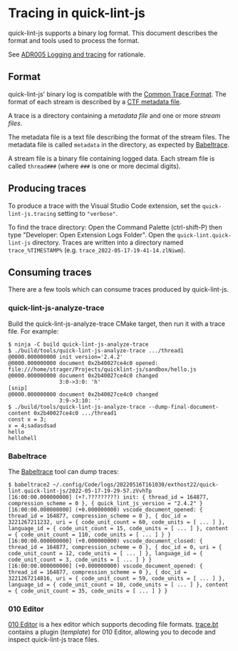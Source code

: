 # Tracing in quick-lint-js

quick-lint-js supports a binary log format. This document describes the format
and tools used to process the format.

See [ADR005 Logging and tracing](architecture/ADR015-Logging-and-tracing.md) for
rationale.

## Format

quick-lint-js' binary log is compatible with the [Common Trace Format][]. The
format of each stream is described by a [CTF metadata
file](../src/quick-lint-js/trace-metadata.cpp).

A trace is a directory containing a *metadata file* and one or more *stream
files*.

The metadata file is a text file describing the format of the stream files. The
metadata file is called `metadata` in the directory, as expected by
[Babeltrace][].

A stream file is a binary file containing logged data. Each stream file is
called `thread###` (where `###` is one or more decimal digits).

## Producing traces

To produce a trace with the Visual Studio Code extension, set the
`quick-lint-js.tracing` setting to `"verbose"`.

To find the trace directory: Open the Command Palette (ctrl-shift-P) then type
"Developer: Open Extension Logs Folder". Open the `quick-lint.quick-lint-js`
directory. Traces are written into a directory named `trace_%TIMESTAMP%` (e.g.
`trace_2022-05-17-19-41-14.zlNiwm`).

## Consuming traces

There are a few tools which can consume traces produced by quick-lint-js.

### quick-lint-js-analyze-trace

Build the quick-lint-js-analyze-trace CMake target, then run it with a trace
file. For example:

    $ ninja -C build quick-lint-js-analyze-trace
    $ ./build/tools/quick-lint-js-analyze-trace .../thread1
    @0000.000000000 init version='2.4.2'
    @0000.000000000 document 0x2b40027ce4c0 opened: file:///home/strager/Projects/quicklint-js/sandbox/hello.js
    @0000.000000000 document 0x2b40027ce4c0 changed
                    3:0->3:0: 'h'
    [snip]
    @0000.000000000 document 0x2b40027ce4c0 changed
                    3:9->3:10: ''
    $ ./build/tools/quick-lint-js-analyze-trace --dump-final-document-content 0x2b40027ce4c0 .../thread1
    const x = 3;
    x = 4;sadasdsad
    hello
    hellohell

### Babeltrace

The [Babeltrace][] tool can dump traces:

    $ babeltrace2 ~/.config/Code/logs/20220516T161030/exthost22/quick-lint.quick-lint-js/2022-05-17-19-29-57.zVvhTp
    [16:00:00.000000000] (+?.?????????) init: { thread_id = 164877, compression_scheme = 0 }, { quick_lint_js_version = "2.4.2" }
    [16:00:00.000000000] (+0.000000000) vscode_document_opened: { thread_id = 164877, compression_scheme = 0 }, { doc_id = 3221267211232, uri = { code_unit_count = 60, code_units = [ ... ] }, language_id = { code_unit_count = 15, code_units = [ ... ] }, content = { code_unit_count = 110, code_units = [ ... ] } }
    [16:00:00.000000000] (+0.000000000) vscode_document_closed: { thread_id = 164877, compression_scheme = 0 }, { doc_id = 0, uri = { code_unit_count = 12, code_units = [ ... ] }, language_id = { code_unit_count = 3, code_units = [ ... ] } }
    [16:00:00.000000000] (+0.000000000) vscode_document_opened: { thread_id = 164877, compression_scheme = 0 }, { doc_id = 3221267214816, uri = { code_unit_count = 59, code_units = [ ... ] }, language_id = { code_unit_count = 10, code_units = [ ... ] }, content = { code_unit_count = 35, code_units = [ ... ] } }

### 010 Editor

[010 Editor][] is a hex editor which supports decoding file formats.
[trace.bt](../tools/trace.bt) contains a plugin (*template*) for 010 Editor,
allowing you to decode and inspect quick-lint-js trace files.

[010 Editor]: https://www.sweetscape.com/010editor/
[Babeltrace]: https://babeltrace.org/
[Common Trace Format]: https://diamon.org/ctf/
